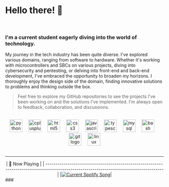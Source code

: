 # Hello there! 👋

<br />

### I'm a current student eagerly diving into the world of technology. 

My journey in the tech industry has been quite diverse. I've explored various domains, ranging from software to hardware. Whether it's working with microcontrollers and SBCs on various projects, diving into cybersecurity and pentesting, or delving into front-end and back-end development, I've embraced the opportunity to broaden my horizons. I thoroughly enjoy the design side of the domain, finding innovative solutions to problems and thinking outside the box.


> Feel free to explore my GitHub repositories to see the projects I've been working on and the solutions I've implemented. I'm always open to feedback, collaboration, and discussions.


<br clear="both">

<div align="center">
  <img src="https://cdn.jsdelivr.net/gh/devicons/devicon/icons/python/python-original.svg" height="40" alt="python logo"  />
  <img width="12" />
  <img src="https://cdn.jsdelivr.net/gh/devicons/devicon/icons/cplusplus/cplusplus-original.svg" height="40" alt="cplusplus logo"  />
  <img width="12" />
  <img src="https://cdn.jsdelivr.net/gh/devicons/devicon/icons/html5/html5-original.svg" height="40" alt="html5 logo"  />
  <img width="12" />
  <img src="https://cdn.jsdelivr.net/gh/devicons/devicon/icons/css3/css3-original.svg" height="40" alt="css3 logo"  />
  <img width="12" />
  <img src="https://cdn.jsdelivr.net/gh/devicons/devicon/icons/javascript/javascript-original.svg" height="40" alt="javascript logo"  />
  <img width="12" />
  <img src="https://cdn.jsdelivr.net/gh/devicons/devicon/icons/typescript/typescript-original.svg" height="40" alt="typescript logo"  />
  <img width="12" />
  <img src="https://cdn.jsdelivr.net/gh/devicons/devicon/icons/mysql/mysql-original.svg" height="40" alt="mysql logo"  />
  <img width="12" />
  <img src="https://cdn.jsdelivr.net/gh/devicons/devicon/icons/bash/bash-original.svg" height="40" alt="bash logo"  />
  <img width="12" />
  <img src="https://cdn.jsdelivr.net/gh/devicons/devicon/icons/git/git-original.svg" height="40" alt="git logo"  />
  <img width="12" />
  <img src="https://cdn.jsdelivr.net/gh/devicons/devicon/icons/linux/linux-original.svg" height="40" alt="linux logo"  />
</div>

<br />

---
<div align="center">
  | 🎵 Now Playing                                                                                                                           |
  | ---------------------------------------------------------------------------------------------------------------------------------------- |
  |<a href="https://github.com/tthn0/Spotify-Readme"><img src="https://github-spotify-profile.vercel.app/api" alt="Current Spotify Song"></a>|
</div>
###

